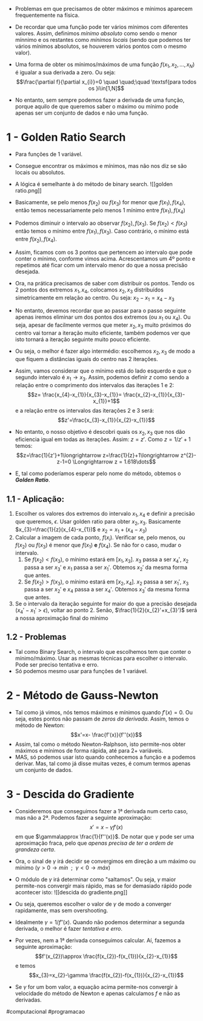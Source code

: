 - Problemas em que precisamos de obter máximos e mínimos aparecem frequentemente na física.

- De recordar que uma função pode ter vários mínimos com diferentes valores. Assim, definimos _mínimo absoluto_ como sendo o menor mínnimo e os restantes como _mínimos locais_ (sendo que podemos ter vários mínimos absolutos, se houverem vários pontos com o mesmo valor). 

- Uma forma de obter os mínimos/máximos de uma função $f(x_{1},x_{2},\dots,x_{N})$ é igualar a sua derivada a zero. Ou seja: $$\frac{\partial f}{\partial x_{i}}=0 \quad \quad;\quad \textsf{para todos os }i\in[1,N]$$
- No entanto, sem sempre podemos fazer a derivada de uma função, porque aquilo de que queremos saber o máximo ou mínimo pode apenas ser um conjunto de dados e não uma função.

# 1 - Golden Ratio Search
- Para funções de 1 variável.
- Consegue encontrar os máximos e mínimos, mas não nos diz se são locais ou absolutos.
- A lógica é semelhante à do método de binary search.
![[golden ratio.png]]
- Basicamente, se pelo menos $f(x_{2})$ ou $f(x_{3})$ for menor que $f(x_{1}),f(x_{4})$, então temos necessariamente pelo menos 1 mínimo entre $f(x_{1}),f(x_{4})$
- Podemos diminuir o intervalo ao observar $f(x_{2}),f(x_{3})$. Se $f(x_{2})<f(x_{3})$ então temos o mínimo entre $f(x_{1}),f(x_{3})$. Caso contrário, o mínimo está entre $f(x_{2}),f(x_{4})$.
- Assim, ficamos com os 3 pontos que pertencem ao intervalo que pode conter o mínimo, conforme vimos acima. Acrescentamos um 4º ponto e repetimos até ficar com um intervalo menor do que a nossa precisão desejada.

- Ora, na prática precisamos de saber com distribuir os pontos. Tendo os 2 pontos dos extremos $x_{1},x_{4}$, colocamos $x_{2},x_{3}$ distribuídos simetricamente em relação ao centro. Ou seja: $x_{2}-x_{1}=x_{4}-x_{3}$
- No entanto, devemos recordar que ao passar para o passo seguinte apenas iremos eliminar um dos pontos dos extremos (ou $x_{1}$ ou $x_{4}$). Ou seja, apesar de facilmente vermos que meter $x_{2},x_{3}$ muito próximos do centro vai tornar a iteração muito eficiente, também podemos ver que isto tornará a iteração seguinte muito pouco eficiente.
- Ou seja, o melhor é fazer algo intermédio: escolhemos $x_{2},x_{3}$ de modo a que fiquem a distâncias iguais do centro nas 2 iterações.

- Assim, vamos considerar que o mínimo está do lado esquerdo e que o segundo intervalo é $x_{1}\to x_{3}$. Assim, podemos definir $z$ como sendo a relação entre o comprimento dos intervalos das iterações 1 e 2:
$$z= \frac{x_{4}-x_{1}}{x_{3}-x_{1}}= \frac{x_{2}-x_{1}}{x_{3}-x_{1}}+1$$
e a relação entre os intervalos das iterações 2 e 3 será: $$z'=\frac{x_{3}-x_{1}}{x_{2}-x_{1}}$$
- No entanto, o nosso objetivo é descobri quais os $x_{2},x_{3}$ que nos dão eficiencia igual em todas as iterações. Assim: $z=z'$. Como $z=1/z'+1$ temos:
$$z=\frac{1}{z'}+1\longrightarrow z=\frac{1}{z}+1\longrightarrow z^{2}-z-1=0 \Longrightarrow z = 1.618\dots$$
- E, tal como poderíamos esperar pelo nome do método, obtemos o ***Golden Ratio***.

## 1.1 - Aplicação:
1. Escolher os valores dos extremos do intervalo $x_{1},x_{4}$ e definir a precisão que queremos, $\epsilon$. Usar golden ratio para obter $x_{2},x_{3}$. Basicamente $x_{3}=\frac{1}{z}(x_{4}-x_{1})$ e $x_{2}=x_{1}+(x_{4}-x_{3})$
2. Calcular a imagem de cada ponto, $f(x_{i})$. Verificar se, pelo menos, ou $f(x_{2})$ ou $f(x_{3})$ é menor que $f(x_{1})$ **e** $f(x_{4})$. Se não for o caso, mudar o intervalo.
    1. Se $f(x_{2}) < f(x_{3})$, o mínimo estará em $[x_{1},x_{3}]$. $x_{3}$ passa a ser $x_{4}'$, $x_{2}$ passa a ser $x_{3}'$ e $x_{1}$ passa a ser $x_{1}'$. Obtemos $x_{2}'$ da mesma forma que antes. 
    2. Se $f(x_{2}) > f(x_{3})$, o mínimo estará em $[x_{2},x_{4}]$. $x_{2}$ passa a ser $x_{1}'$, $x_{3}$ passa a ser $x_{2}'$ e $x_{4}$ passa a ser $x_{4}'$. Obtemos $x_{3}'$ da mesma forma que antes. 
3. Se o intervalo da iteração seguinte for maior do que a precisão desejada ($x_{4}'-x_{1}' > \epsilon$), voltar ao ponto 2. Senão, $\frac{1}{2}(x_{2}'+x_{3}')$ será a nossa aproximação final do mínimo

## 1.2 - Problemas
- Tal como Binary Search, o intervalo que escolhemos tem que conter o mínimo/máximo. Usar as mesmas técnicas para escolher o intervalo. Pode ser preciso tentativa e erro.
- Só podemos mesmo usar para funções de 1 variável.

# 2 - Método de Gauss-Newton
- Tal como já vimos, nós temos máximos e mínimos quando $f'(x)=0$. Ou seja, estes pontos não passam de *zeros da derivada*. Assim, temos o método de Newton:
$$x'=x- \frac{f'(x)}{f''(x)}$$
- Assim, tal como o método Newton-Ralphson, isto permite-nos obter máximos e mínimos de forma rápida, até para 2+ variáveis.
- MAS, só podemos usar isto quando conhecemos a função e a podemos derivar. Mas, tal como já disse muitas vezes, é comum termos apenas um conjunto de dados.


# 3 - Descida do Gradiente
- Consideremos que conseguimos fazer a 1ª derivada  num certo caso, mas não a 2ª. Podemos fazer a seguinte aproximação:
$$x'=x- \gamma f'(x)$$
em que $\gamma\approx \frac{1}{f''(x)}$. De notar que $\gamma$ pode ser uma aproximação fraca, pelo que _apenas precisa de ter a ordem de grandeza certa_.
- Ora, o sinal de $\gamma$ irá decidir se convergimos em direção a um máximo ou mínimo ($\gamma>0 \to mín ~~;~~\gamma<0\to máx$)
- O módulo de $\gamma$ irá determinar como "saltamos". Ou seja, $\gamma$ maior permite-nos convergir mais rápido, mas se for demasiado rápido pode acontecer isto: 
![[descida do gradiente.png]]

- Ou seja, queremos escolher o valor de $\gamma$ de modo a converger rapidamente, mas sem overshooting.
- Idealmente $\gamma= 1/f''(x)$. Quando não podemos determinar a segunda derivada, o melhor é fazer *tentativa e erro*.

- Por vezes, nem a 1ª derivada conseguimos calcular. Aí, fazemos a seguinte aproximação:
$$f'(x_{2})\approx \frac{f(x_{2})-f(x_{1})}{x_{2}-x_{1}}$$
e temos 
$$x_{3}=x_{2}-\gamma \frac{f(x_{2})-f(x_{1})}{x_{2}-x_{1}}$$
- Se $\gamma$ for um bom valor, a equação acima permite-nos convergir à velocidade do método de Newton e apenas calculamos $f$ e não as derivadas.

#computacional #programacao 